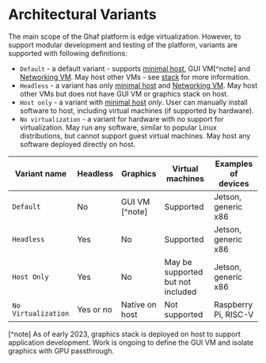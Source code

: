 <!--
    Copyright 2023 TII (SSRC) and the Ghaf contributors
    SPDX-License-Identifier: CC-BY-SA-4.0
-->

# Architectural Variants

The main scope of the Ghaf platform is edge virtualization. However, to support modular development and testing of the platform, variants are supported with following definitions:

- `Default`     - a default variant - supports [minimal host](./adr/minimal-host.md), GUI VM[^note] and [Networking VM](./adr/netvm.md). May host other VMs - see [stack](./stack.md) for more information.
- `Headless` - a variant has only [minimal host](./adr/minimal-host.md) and [Networking VM](./adr/netvm.md). May host other VMs but does not have GUI VM or graphics stack on host.
- `Host only` - a variant with [minimal host](./adr/minimal-host.md) *only*. User can manually install software to host, including virtual machines (if supported by hardware).
- `No virtualization` - a variant for hardware with no support for virtualization. May run any software, similar to popular Linux distributions, but cannot support guest virtual machines. May host any software deployed directly on host.

| Variant name       | Headless           | Graphics         | Virtual machines                  | Examples of devices  |
|---                 |---                 |---               | ---                               | ---                  |
| `Default`          | No                 | GUI VM [^note]   | Supported                         | Jetson, generic x86  |
| `Headless`         | Yes                | No               | Supported                         | Jetson, generic x86  |
| `Host Only`        | Yes                | No               | May be supported but not included | Jetson, generic x86  |
| `No Virtualization`| Yes or no          | Native on host   | Not supported                     | Raspberry Pi, RISC-V |

[^note] As of early 2023, graphics stack is deployed on host to support application development. Work is ongoing to define the GUI VM and isolate graphics with GPU passthrough.
